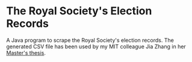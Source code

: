 The Royal Society's Election Records
==============================

A Java program to scrape the Royal Society's election records. The generated CSV file has been used by my MIT colleague Jia Zhang in her [Master's thesis](https://dspace.mit.edu/handle/1721.1/81082).
